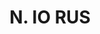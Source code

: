 ---
title: "N. IO RUS"
plant-name: "N. IO RUS"
plant-number: "010"
plant-xml: "/assets/xml/plant010.xml"
plant-img1: "/assets/img/plant010_verso.jpg"
plant-img2: "/assets/img/plant010.jpg"
plant-title: "N. IO RUS"
plant-taxon-link: "http://www.worldfloraonline.org/taxon/wfo-0000402784"
plant-taxon-link: "[Rhus Coriaria L.]"
layout: single-xml
---